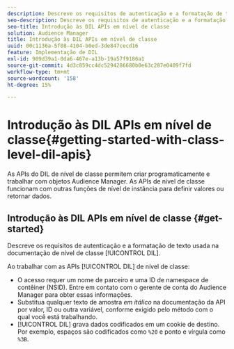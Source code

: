 ```yaml
---
description: Descreve os requisitos de autenticação e a formatação de texto usada na documentação do DIL de nível de classe.
seo-description: Descreve os requisitos de autenticação e a formatação de texto usada na documentação do DIL de nível de classe.
seo-title: Introdução às DIL APIs em nível de classe
solution: Audience Manager
title: Introdução às DIL APIs em nível de classe
uuid: 00c1136a-5f08-4104-b0ed-3de847cecd16
feature: Implementação de DIL
exl-id: 909d39a1-0da6-467e-a13b-19a57f9186a1
source-git-commit: 4d3c859cc4dc5294286680b0e63c287e0409f7fd
workflow-type: tm+mt
source-wordcount: '158'
ht-degree: 15%

---
```


# Introdução às DIL APIs em nível de classe{#getting-started-with-class-level-dil-apis}

As APIs do DIL de nível de classe permitem criar programaticamente e trabalhar com objetos Audience Manager. As APIs de nível de classe funcionam com outras funções de nível de instância para definir valores ou retornar dados.

## Introdução às DIL APIs em nível de classe {#get-started}

Descreve os requisitos de autenticação e a formatação de texto usada na documentação de nível de classe [!UICONTROL DIL].

<!-- 

c_class_start.xml

 -->

Ao trabalhar com as APIs [!UICONTROL DIL] de nível de classe:

* O acesso requer um nome de parceiro e uma ID de namespace de contêiner (NSID). Entre em contato com o gerente de conta do Audience Manager para obter essas informações.
* Substitua qualquer texto de amostra *em itálico* na documentação da API por valor, ID ou outra variável, conforme exigido pelo método com o qual você está trabalhando.
* [!UICONTROL DIL] grava dados codificados em um cookie de destino. Por exemplo, espaços são codificados como `%20` e ponto e vírgula como `%3B`.

